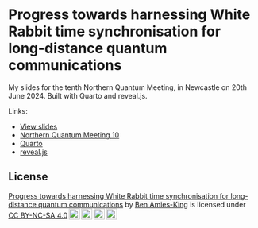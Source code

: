#  Progress towards harnessing White Rabbit time synchronisation for long-distance quantum communications

My slides for the tenth Northern Quantum Meeting, in Newcastle on 20th June 2024. Built with Quarto and reveal.js.

Links:
- [View slides](https://bamiesking.github.io/nqmx)
- [Northern Quantum Meeting 10](https://blogs.ncl.ac.uk/quantum/northern-quantum-meeting-10/)
- [Quarto](https://quarto.org/)
- [reveal.js](https://revealjs.com/)

## License

<p xmlns:cc="http://creativecommons.org/ns#" xmlns:dct="http://purl.org/dc/terms/"><a property="dct:title" rel="cc:attributionURL" href="https://github.com/bamiesking/nqmx">Progress towards harnessing White Rabbit time synchronisation for long-distance quantum communications</a> by <a rel="cc:attributionURL dct:creator" property="cc:attributionName" href="https://github.com/bamiesking">Ben Amies-King</a> is licensed under <a href="https://creativecommons.org/licenses/by-nc-sa/4.0/?ref=chooser-v1" target="_blank" rel="license noopener noreferrer" style="display:inline-block;">CC BY-NC-SA 4.0<img style="height:22px!important;margin-left:3px;vertical-align:text-bottom;" src="https://mirrors.creativecommons.org/presskit/icons/cc.svg?ref=chooser-v1" alt=""><img style="height:22px!important;margin-left:3px;vertical-align:text-bottom;" src="https://mirrors.creativecommons.org/presskit/icons/by.svg?ref=chooser-v1" alt=""><img style="height:22px!important;margin-left:3px;vertical-align:text-bottom;" src="https://mirrors.creativecommons.org/presskit/icons/nc.svg?ref=chooser-v1" alt=""><img style="height:22px!important;margin-left:3px;vertical-align:text-bottom;" src="https://mirrors.creativecommons.org/presskit/icons/sa.svg?ref=chooser-v1" alt=""></a></p>
